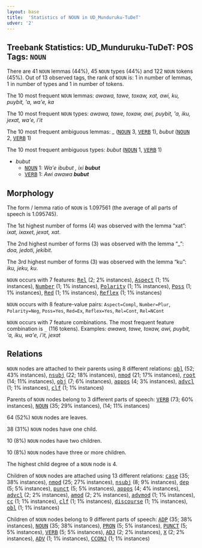 ```yaml
---
layout: base
title:  'Statistics of NOUN in UD_Munduruku-TuDeT'
udver: '2'
---
```


## Treebank Statistics: UD_Munduruku-TuDeT: POS Tags: `NOUN`

There are 41 `NOUN` lemmas (44%), 45 `NOUN` types (44%) and 122 `NOUN` tokens (45%).
Out of 13 observed tags, the rank of `NOUN` is: 1 in number of lemmas, 1 in number of types and 1 in number of tokens.

The 10 most frequent `NOUN` lemmas: <em>awawa, tawe, toxaw, xat, awi, ku, puybit, 'a, wa'e, ka</em>

The 10 most frequent `NOUN` types:  <em>awawa, tawe, toxaw, awi, puybit, 'a, iku, jexat, wa'e, i'it</em>

The 10 most frequent ambiguous lemmas: <em>_</em> (<tt><a href="myu_tudet-pos-NOUN.html">NOUN</a></tt> 3, <tt><a href="myu_tudet-pos-VERB.html">VERB</a></tt> 1), <em>bubut</em> (<tt><a href="myu_tudet-pos-NOUN.html">NOUN</a></tt> 2, <tt><a href="myu_tudet-pos-VERB.html">VERB</a></tt> 1)

The 10 most frequent ambiguous types:  <em>bubut</em> (<tt><a href="myu_tudet-pos-NOUN.html">NOUN</a></tt> 1, <tt><a href="myu_tudet-pos-VERB.html">VERB</a></tt> 1)


* <em>bubut</em>
  * <tt><a href="myu_tudet-pos-NOUN.html">NOUN</a></tt> 1: <em>Wa'e ibubut , ixi <b>bubut</b></em>
  * <tt><a href="myu_tudet-pos-VERB.html">VERB</a></tt> 1: <em>Awi awawa <b>bubut</b></em>

## Morphology

The form / lemma ratio of `NOUN` is 1.097561 (the average of all parts of speech is 1.095745).

The 1st highest number of forms (4) was observed with the lemma “xat”: <em>ixat, ixaxet, jexat, xat</em>.

The 2nd highest number of forms (3) was observed with the lemma “_”: <em>doa, jedoti, jekibit</em>.

The 3rd highest number of forms (3) was observed with the lemma “ku”: <em>iku, jeku, ku</em>.

`NOUN` occurs with 7 features: <tt><a href="myu_tudet-feat-Rel.html">Rel</a></tt> (2; 2% instances), <tt><a href="myu_tudet-feat-Aspect.html">Aspect</a></tt> (1; 1% instances), <tt><a href="myu_tudet-feat-Number.html">Number</a></tt> (1; 1% instances), <tt><a href="myu_tudet-feat-Polarity.html">Polarity</a></tt> (1; 1% instances), <tt><a href="myu_tudet-feat-Poss.html">Poss</a></tt> (1; 1% instances), <tt><a href="myu_tudet-feat-Red.html">Red</a></tt> (1; 1% instances), <tt><a href="myu_tudet-feat-Reflex.html">Reflex</a></tt> (1; 1% instances)

`NOUN` occurs with 8 feature-value pairs: `Aspect=Compl`, `Number=Plur`, `Polarity=Neg`, `Poss=Yes`, `Red=Ex`, `Reflex=Yes`, `Rel=Cont`, `Rel=NCont`

`NOUN` occurs with 7 feature combinations.
The most frequent feature combination is `_` (116 tokens).
Examples: <em>awawa, tawe, toxaw, awi, puybit, 'a, iku, wa'e, i'it, jexat</em>


## Relations

`NOUN` nodes are attached to their parents using 8 different relations: <tt><a href="myu_tudet-dep-obl.html">obl</a></tt> (52; 43% instances), <tt><a href="myu_tudet-dep-nsubj.html">nsubj</a></tt> (22; 18% instances), <tt><a href="myu_tudet-dep-nmod.html">nmod</a></tt> (21; 17% instances), <tt><a href="myu_tudet-dep-root.html">root</a></tt> (14; 11% instances), <tt><a href="myu_tudet-dep-obj.html">obj</a></tt> (7; 6% instances), <tt><a href="myu_tudet-dep-appos.html">appos</a></tt> (4; 3% instances), <tt><a href="myu_tudet-dep-advcl.html">advcl</a></tt> (1; 1% instances), <tt><a href="myu_tudet-dep-clf.html">clf</a></tt> (1; 1% instances)

Parents of `NOUN` nodes belong to 3 different parts of speech: <tt><a href="myu_tudet-pos-VERB.html">VERB</a></tt> (73; 60% instances), <tt><a href="myu_tudet-pos-NOUN.html">NOUN</a></tt> (35; 29% instances),  (14; 11% instances)

64 (52%) `NOUN` nodes are leaves.

38 (31%) `NOUN` nodes have one child.

10 (8%) `NOUN` nodes have two children.

10 (8%) `NOUN` nodes have three or more children.

The highest child degree of a `NOUN` node is 4.

Children of `NOUN` nodes are attached using 13 different relations: <tt><a href="myu_tudet-dep-case.html">case</a></tt> (35; 38% instances), <tt><a href="myu_tudet-dep-nmod.html">nmod</a></tt> (25; 27% instances), <tt><a href="myu_tudet-dep-nsubj.html">nsubj</a></tt> (8; 9% instances), <tt><a href="myu_tudet-dep-dep.html">dep</a></tt> (5; 5% instances), <tt><a href="myu_tudet-dep-punct.html">punct</a></tt> (5; 5% instances), <tt><a href="myu_tudet-dep-appos.html">appos</a></tt> (4; 4% instances), <tt><a href="myu_tudet-dep-advcl.html">advcl</a></tt> (2; 2% instances), <tt><a href="myu_tudet-dep-amod.html">amod</a></tt> (2; 2% instances), <tt><a href="myu_tudet-dep-advmod.html">advmod</a></tt> (1; 1% instances), <tt><a href="myu_tudet-dep-cc.html">cc</a></tt> (1; 1% instances), <tt><a href="myu_tudet-dep-clf.html">clf</a></tt> (1; 1% instances), <tt><a href="myu_tudet-dep-discourse.html">discourse</a></tt> (1; 1% instances), <tt><a href="myu_tudet-dep-obl.html">obl</a></tt> (1; 1% instances)

Children of `NOUN` nodes belong to 9 different parts of speech: <tt><a href="myu_tudet-pos-ADP.html">ADP</a></tt> (35; 38% instances), <tt><a href="myu_tudet-pos-NOUN.html">NOUN</a></tt> (35; 38% instances), <tt><a href="myu_tudet-pos-PRON.html">PRON</a></tt> (5; 5% instances), <tt><a href="myu_tudet-pos-PUNCT.html">PUNCT</a></tt> (5; 5% instances), <tt><a href="myu_tudet-pos-VERB.html">VERB</a></tt> (5; 5% instances), <tt><a href="myu_tudet-pos-ADJ.html">ADJ</a></tt> (2; 2% instances), <tt><a href="myu_tudet-pos-X.html">X</a></tt> (2; 2% instances), <tt><a href="myu_tudet-pos-ADV.html">ADV</a></tt> (1; 1% instances), <tt><a href="myu_tudet-pos-CCONJ.html">CCONJ</a></tt> (1; 1% instances)

